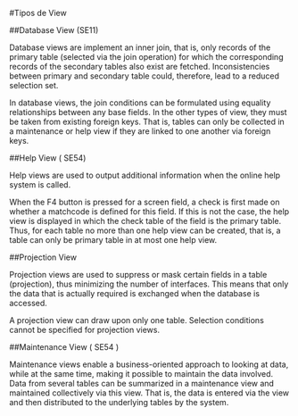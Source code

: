 #Tipos de View

##Database View (SE11)

Database views are implement an inner join, that is, only records of the primary table (selected via the join operation) for which the corresponding records of the secondary tables also exist are fetched. Inconsistencies between primary and secondary table could, therefore, lead to a reduced selection set.

In database views, the join conditions can be formulated using equality relationships between any base fields. In the other types of view, they must be taken from existing foreign keys. That is, tables can only be collected in a maintenance or help view if they are linked to one another via foreign keys.

##Help View ( SE54)

Help views are used to output additional information when the online help system is called.

When the F4 button is pressed for a screen field, a check is first made on whether a matchcode is defined for this field. If this is not the case, the help view is displayed in which the check table of the field is the primary table. Thus, for each table no more than one help view can be created, that is, a table can only be primary table in at most one help view.

##Projection View

Projection views are used to suppress or mask certain fields in a table (projection), thus minimizing the number of interfaces. This means that only the data that is actually required is exchanged when the database is accessed.

A projection view can draw upon only one table. Selection conditions cannot be specified for projection views.

##Maintenance View ( SE54 )

Maintenance views enable a business-oriented approach to looking at data, while at the same time, making it possible to maintain the data involved. Data from several tables can be summarized in a maintenance view and maintained collectively via this view. That is, the data is entered via the view and then distributed to the underlying tables by the system.